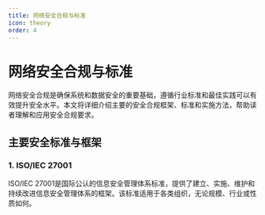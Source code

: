 ```yaml
---
title: 网络安全合规与标准
icon: theory
order: 4
---
```


# 网络安全合规与标准

网络安全合规是确保系统和数据安全的重要基础，遵循行业标准和最佳实践可以有效提升安全水平。本文将详细介绍主要的安全合规框架、标准和实施方法，帮助读者理解和应用安全合规要求。

## 主要安全标准与框架

### 1. ISO/IEC 27001

ISO/IEC 27001是国际公认的信息安全管理体系标准，提供了建立、实施、维护和持续改进信息安全管理体系的框架。该标准适用于各类组织，无论规模、行业或性质如何。

